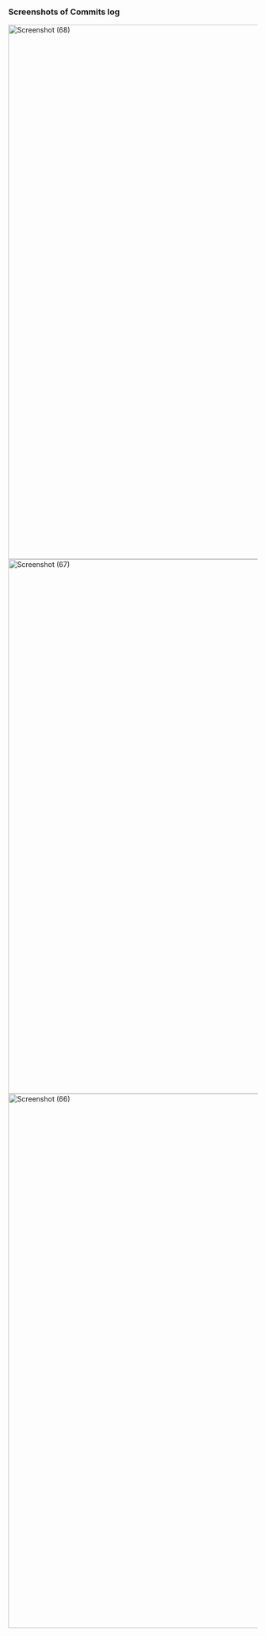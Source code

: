 ### Screenshots of Commits log
<img width="1920" height="1080" alt="Screenshot (68)" src="https://github.com/user-attachments/assets/abfffbb7-50f1-40ac-a596-e58cda4b6929" />
<img width="1920" height="1080" alt="Screenshot (67)" src="https://github.com/user-attachments/assets/14f7dc13-0e43-49cd-bc1e-aadff4244457" />
<img width="1920" height="1080" alt="Screenshot (66)" src="https://github.com/user-attachments/assets/24726fe7-d6f6-4a51-8eb4-88df102f1ddb" />
